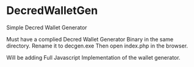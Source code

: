 # DecredWalletGen
Simple Decred Wallet Generator

Must have a complied Decred Wallet Generator Binary in the same directory.
Rename it to decgen.exe
Then open index.php in the browser.

Will be adding Full Javascript Implementation of the wallet generator.
